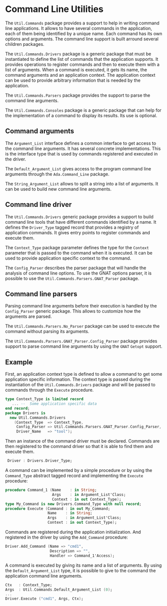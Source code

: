 # Command Line Utilities
The `Util.Commands` package provides a support to help in writing command line
applications.  It allows to have several commands in the application, each of them
being identified by a unique name.  Each command has its own options and arguments.
The command line support is built arround several children packages.

The `Util.Commands.Drivers` package is a generic package that must be instantiated
to define the list of commands that the application supports.  It provides operations
to register commands and then to execute them with a list of arguments.  When a
command is executed, it gets its name, the command arguments and an application
context.  The application context can be used to provide arbitrary information that
is needed by the application.

The `Util.Commands.Parsers` package provides the support to parse the command
line arguments.

The `Util.Commands.Consoles` package is a generic package that can help for the
implementation of a command to display its results.  Its use is optional.

## Command arguments
The `Argument_List` interface defines a common interface to get access to the command
line arguments.  It has several concrete implementations.  This is the interface type
that is used by commands registered and executed in the driver.

The `Default_Argument_List` gives access to the program command line arguments through
the `Ada.Command_Line` package.

The `String_Argument_List` allows to split a string into a list of arguments.  It can
be used to build new command line arguments.

## Command line driver
The `Util.Commands.Drivers` generic package provides a support to build command line
tools that have different commands identified by a name.  It defines the `Driver_Type`
tagged record that provides a registry of application commands.  It gives entry points
to register commands and execute them.

The `Context_Type` package parameter defines the type for the `Context` parameter
that is passed to the command when it is executed.  It can be used to provide
application specific context to the command.

The `Config_Parser` describes the parser package that will handle the analysis of
command line options.  To use the GNAT options parser, it is possible to use the
`Util.Commands.Parsers.GNAT_Parser` package.

## Command line parsers
Parsing command line arguments before their execution is handled by the
`Config_Parser` generic package.  This allows to customize how the arguments are
parsed.

The `Util.Commands.Parsers.No_Parser` package can be used to execute the command
without parsing its arguments.

The `Util.Commands.Parsers.GNAT_Parser.Config_Parser` package provides support to
parse command line arguments by using the `GNAT` `Getopt` support.


## Example
First, an application context type is defined to allow a command to get some application
specific information.  The context type is passed during the instantiation of the
`Util.Commands.Drivers` package and will be passed to commands through the `Execute`
procedure.

```Ada
type Context_Type is limited record
   ... --  Some application specific data
end record;
package Drivers is
  new Util.Commands.Drivers
    (Context_Type  => Context_Type,
     Config_Parser => Util.Commands.Parsers.GNAT_Parser.Config_Parser,
     Driver_Name   => "tool");

```

Then an instance of the command driver must be declared.  Commands are then registered
to the command driver so that it is able to find them and execute them.

```Ada
 Driver : Drivers.Driver_Type;
```

A command can be implemented by a simple procedure or by using the `Command_Type`
abstract tagged record and implementing the `Execute` procedure:

```Ada
procedure Command_1 (Name    : in String;
                     Args    : in Argument_List'Class;
                     Context : in out Context_Type);
type My_Command is new Drivers.Command_Type with null record;
procedure Execute (Command : in out My_Command;
                   Name    : in String;
                   Args    : in Argument_List'Class;
                   Context : in out Context_Type);

```

Commands are registered during the application initialization.
And registered in the driver by using the `Add_Command` procedure:

```Ada
Driver.Add_Command (Name => "cmd1",
                    Description => "",
                    Handler => Command_1'Access);
```

A command is executed by giving its name and a list of arguments.  By using the
`Default_Argument_List` type, it is possible to give to the command the application
command line arguments.

```Ada
Ctx   : Context_Type;
Args  : Util.Commands.Default_Argument_List (0);
...
Driver.Execute ("cmd1", Args, Ctx);
```

